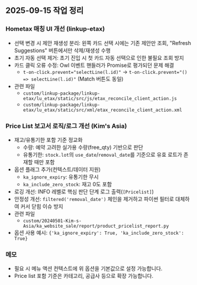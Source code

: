 ## 2025-09-15 작업 정리

### Hometax 매칭 UI 개선 (linkup-etax)
- 선택 변경 시 제안 재생성 분리: 왼쪽 카드 선택 시에는 기존 제안만 조회, "Refresh Suggestions" 버튼에서만 삭제/재생성 수행
- 초기 자동 선택 제거: 초기 진입 시 첫 카드 자동 선택으로 인한 불필요 조회 방지
- 카드 클릭 오류 수정: Owl 이벤트 핸들러가 Promise로 평가되던 문제 해결
  - `t-on-click.prevent="selectLine(l.id)"` → `t-on-click.prevent="() => selectLine(l.id)"` (Match 버튼도 동일)
- 관련 파일
  - `custom/linkup-package/linkup-etax/lu_etax/static/src/js/etax_reconcile_client_action.js`
  - `custom/linkup-package/linkup-etax/lu_etax/static/src/xml/etax_reconcile_client_action.xml`

### Price List 보고서 로직/로그 개선 (Kim's Asia)
- 재고/유통기한 포함 기준 정교화
  - 수량: 예약 고려한 실가용 수량(free_qty) 기반으로 판단
  - 유통기한: `stock.lot`의 `use_date`/`removal_date`를 기준으로 유효 로트가 존재할 때만 포함
- 옵션 플래그 추가(컨텍스트/데이터 지원)
  - `ka_ignore_expiry`: 유통기한 무시
  - `ka_include_zero_stock`: 재고 0도 포함
- 로깅 개선: INFO 레벨로 핵심 판단 단계 로그 출력(`[Pricelist]`)
- 안정성 개선: `filtered('removal_date')` 체인을 제거하고 파이썬 필터로 대체하여 커서 닫힘 이슈 방지
- 관련 파일
  - `custom/20240501-Kim-s-Asia/ka_website_sale/report/product_pricelist_report.py`
- 옵션 사용 예시: `{'ka_ignore_expiry': True, 'ka_include_zero_stock': True}`

### 메모
- 필요 시 메뉴 액션 컨텍스트에 위 옵션을 기본값으로 설정 가능합니다.
- Price list 포함 기준은 카테고리, 공급사 등으로 확장 가능합니다.
